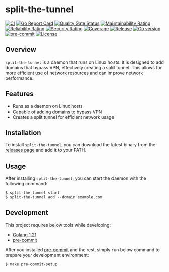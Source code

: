 # split-the-tunnel
[![CI](https://github.com/bilalcaliskan/split-the-tunnel/workflows/CI/badge.svg?event=push)](https://github.com/bilalcaliskan/split-the-tunnel/actions?query=workflow%3ACI)
[![Go Report Card](https://goreportcard.com/badge/github.com/bilalcaliskan/split-the-tunnel)](https://goreportcard.com/report/github.com/bilalcaliskan/split-the-tunnel)
[![Quality Gate Status](https://sonarcloud.io/api/project_badges/measure?project=bilalcaliskan_split-the-tunnel&metric=alert_status)](https://sonarcloud.io/summary/new_code?id=bilalcaliskan_split-the-tunnel)
[![Maintainability Rating](https://sonarcloud.io/api/project_badges/measure?project=bilalcaliskan_split-the-tunnel&metric=sqale_rating)](https://sonarcloud.io/summary/new_code?id=bilalcaliskan_split-the-tunnel)
[![Reliability Rating](https://sonarcloud.io/api/project_badges/measure?project=bilalcaliskan_split-the-tunnel&metric=reliability_rating)](https://sonarcloud.io/summary/new_code?id=bilalcaliskan_split-the-tunnel)
[![Security Rating](https://sonarcloud.io/api/project_badges/measure?project=bilalcaliskan_split-the-tunnel&metric=security_rating)](https://sonarcloud.io/summary/new_code?id=bilalcaliskan_split-the-tunnel)
[![Coverage](https://sonarcloud.io/api/project_badges/measure?project=bilalcaliskan_split-the-tunnel&metric=coverage)](https://sonarcloud.io/summary/new_code?id=bilalcaliskan_split-the-tunnel)
[![Release](https://img.shields.io/github/release/bilalcaliskan/split-the-tunnel.svg)](https://github.com/bilalcaliskan/split-the-tunnel/releases/latest)
[![Go version](https://img.shields.io/github/go-mod/go-version/bilalcaliskan/split-the-tunnel)](https://github.com/bilalcaliskan/split-the-tunnel)
[![pre-commit](https://img.shields.io/badge/pre--commit-enabled-brightgreen?logo=pre-commit)](https://github.com/pre-commit/pre-commit)
[![License](https://img.shields.io/badge/License-Apache%202.0-blue.svg)](https://opensource.org/licenses/Apache-2.0)

## Overview
`split-the-tunnel` is a daemon that runs on Linux hosts. It is designed to add domains that bypass VPN, effectively creating a split tunnel. This allows for more efficient use of network resources and can improve network performance.

## Features
- Runs as a daemon on Linux hosts
- Capable of adding domains to bypass VPN
- Creates a split tunnel for efficient network usage

## Installation
To install `split-the-tunnel`, you can download the latest binary from the [releases page](https://github.com/bilalcaliskan/split-the-tunnel/releases/latest) and add it to your PATH.

## Usage
After installing `split-the-tunnel`, you can start the daemon with the following command:

```shell
$ split-the-tunnel start
$ split-the-tunnel add --domain example.com
```

## Development
This project requires below tools while developing:
- [Golang 1.21](https://golang.org/doc/go1.21)
- [pre-commit](https://pre-commit.com/)

After you installed [pre-commit](https://pre-commit.com/) and the rest, simply run below command to prepare your
development environment:
```shell
$ make pre-commit-setup
```
